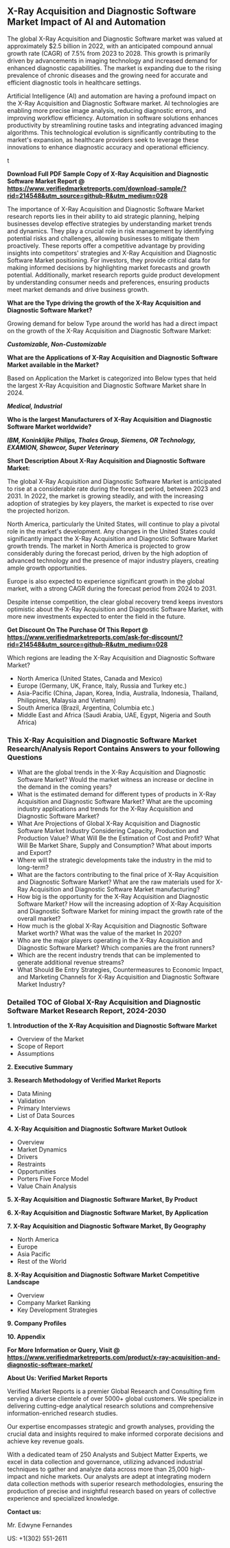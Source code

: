 <h2>X-Ray Acquisition and Diagnostic Software Market Impact of AI and Automation</h2><p>The global X-Ray Acquisition and Diagnostic Software market was valued at approximately $2.5 billion in 2022, with an anticipated compound annual growth rate (CAGR) of 7.5% from 2023 to 2028. This growth is primarily driven by advancements in imaging technology and increased demand for enhanced diagnostic capabilities. The market is expanding due to the rising prevalence of chronic diseases and the growing need for accurate and efficient diagnostic tools in healthcare settings.</p><p>Artificial Intelligence (AI) and automation are having a profound impact on the X-Ray Acquisition and Diagnostic Software market. AI technologies are enabling more precise image analysis, reducing diagnostic errors, and improving workflow efficiency. Automation in software solutions enhances productivity by streamlining routine tasks and integrating advanced imaging algorithms. This technological evolution is significantly contributing to the market's expansion, as healthcare providers seek to leverage these innovations to enhance diagnostic accuracy and operational efficiency.</p>t</p><p id="" class=""><strong>Download Full PDF Sample Copy of X-Ray Acquisition and Diagnostic Software Market Report @ <a href="https://www.verifiedmarketreports.com/download-sample/?rid=214548&utm_source=github-R&utm_medium=028" target="_blank">https://www.verifiedmarketreports.com/download-sample/?rid=214548&utm_source=github-R&utm_medium=028</a></strong></p><p>The importance of&nbsp;X-Ray Acquisition and Diagnostic Software Market research reports lies in their ability to aid strategic planning, helping businesses develop effective strategies by understanding market trends and dynamics. They play a crucial role in risk management by identifying potential risks and challenges, allowing businesses to mitigate them proactively. These reports offer a competitive advantage by providing insights into competitors' strategies and X-Ray Acquisition and Diagnostic Software Market positioning. For investors, they provide critical data for making informed decisions by highlighting market forecasts and growth potential. Additionally, market research reports guide product development by understanding consumer needs and preferences, ensuring products meet market demands and drive business growth.</p><p><strong>What are the&nbsp;Type driving the growth of the X-Ray Acquisition and Diagnostic Software Market?</strong></p><p id="" class="">Growing demand for below Type around the world has had a direct impact on the growth of the X-Ray Acquisition and Diagnostic Software Market:</p><em><strong>Customizable, Non-Customizable</strong></em></p><strong>What are the&nbsp;Applications&nbsp;of X-Ray Acquisition and Diagnostic Software Market available in the Market?</strong></p><p id="" class="">Based on Application the Market is categorized into Below types that held the largest X-Ray Acquisition and Diagnostic Software Market share In 2024.</p><em><strong>Medical, Industrial</strong></em></p><strong>Who is the largest Manufacturers of X-Ray Acquisition and Diagnostic Software Market worldwide?</strong></p><p><em><strong>IBM, Koninklijke Philips, Thales Group, Siemens, OR Technology, EXAMION, Shawcor, Super Veterinary</strong></em></p><p id="" class=""><strong>Short Description About X-Ray Acquisition and Diagnostic Software Market:</strong></p><p>The global X-Ray Acquisition and Diagnostic Software Market is anticipated to rise at a considerable rate during the forecast period, between 2023 and 2031. In 2022, the market is growing steadily, and with the increasing adoption of strategies by key players, the market is expected to rise over the projected horizon.</p><p>North America, particularly the United States, will continue to play a pivotal role in the market's development. Any changes in the United States could significantly impact the X-Ray Acquisition and Diagnostic Software Market growth trends. The market in North America is projected to grow considerably during the forecast period, driven by the high adoption of advanced technology and the presence of major industry players, creating ample growth opportunities.</p><p>Europe is also expected to experience significant growth in the global market, with a strong CAGR during the forecast period from 2024 to 2031.</p><p>Despite intense competition, the clear global recovery trend keeps investors optimistic about the X-Ray Acquisition and Diagnostic Software Market, with more new investments expected to enter the field in the future.</p><p id="" class=""><strong>Get Discount On The Purchase Of This Report @ <a href="https://www.verifiedmarketreports.com/ask-for-discount/?rid=214548&utm_source=github-R&utm_medium=028" target="_blank">https://www.verifiedmarketreports.com/ask-for-discount/?rid=214548&utm_source=github-R&utm_medium=028</a></strong></p>Which regions are leading the X-Ray Acquisition and Diagnostic Software Market?</p><ul><li>North America (United States, Canada and Mexico)</li><li>Europe (Germany, UK, France, Italy, Russia and Turkey etc.)</li><li>Asia-Pacific (China, Japan, Korea, India, Australia, Indonesia, Thailand, Philippines, Malaysia and Vietnam)</li><li>South America (Brazil, Argentina, Columbia etc.)</li><li>Middle East and Africa (Saudi Arabia, UAE, Egypt, Nigeria and South Africa)</li></ul><h3 id="" class="">This X-Ray Acquisition and Diagnostic Software Market Research/Analysis Report Contains Answers to your following Questions</h3><ul><li>What are the global trends in the X-Ray Acquisition and Diagnostic Software Market? Would the market witness an increase or decline in the demand in the coming years?</li><li>What is the estimated demand for different types of products in X-Ray Acquisition and Diagnostic Software Market? What are the upcoming industry applications and trends for the X-Ray Acquisition and Diagnostic Software Market?</li><li>What Are Projections of Global X-Ray Acquisition and Diagnostic Software Market Industry Considering Capacity, Production and Production Value? What Will Be the Estimation of Cost and Profit? What Will Be Market Share, Supply and Consumption? What about imports and Export?</li><li>Where will the strategic developments take the industry in the mid to long-term?</li><li>What are the factors contributing to the final price of X-Ray Acquisition and Diagnostic Software Market? What are the raw materials used for X-Ray Acquisition and Diagnostic Software Market manufacturing?</li><li>How big is the opportunity for the X-Ray Acquisition and Diagnostic Software Market? How will the increasing adoption of X-Ray Acquisition and Diagnostic Software Market for mining impact the growth rate of the overall market?</li><li>How much is the global X-Ray Acquisition and Diagnostic Software Market worth? What was the value of the market In 2020?</li><li>Who are the major players operating in the X-Ray Acquisition and Diagnostic Software Market? Which companies are the front runners?</li><li>Which are the recent industry trends that can be implemented to generate additional revenue streams?</li><li>What Should Be Entry Strategies, Countermeasures to Economic Impact, and Marketing Channels for X-Ray Acquisition and Diagnostic Software Market Industry?</li></ul><h3 id="" class="">Detailed TOC of Global X-Ray Acquisition and Diagnostic Software Market Research Report, 2024-2030</h3><p id="" class=""><strong>1. Introduction of the X-Ray Acquisition and Diagnostic Software Market</strong></p><ul><li>Overview of the Market</li><li>Scope of Report</li><li>Assumptions</li></ul><p id="" class=""><strong>2. Executive Summary</strong></p><p id="" class=""><strong>3. Research Methodology of Verified Market Reports</strong></p><ul><li>Data Mining</li><li>Validation</li><li>Primary Interviews</li><li>List of Data Sources</li></ul><p id="" class=""><strong>4. X-Ray Acquisition and Diagnostic Software Market Outlook</strong></p><ul><li>Overview</li><li>Market Dynamics</li><li>Drivers</li><li>Restraints</li><li>Opportunities</li><li>Porters Five Force Model</li><li>Value Chain Analysis</li></ul><p id="" class=""><strong>5. X-Ray Acquisition and Diagnostic Software Market, By Product</strong></p><p id="" class=""><strong>6. X-Ray Acquisition and Diagnostic Software Market, By Application</strong></p><p id="" class=""><strong>7. X-Ray Acquisition and Diagnostic Software Market, By Geography</strong></p><ul><li>North America</li><li>Europe</li><li>Asia Pacific</li><li>Rest of the World</li></ul><p id="" class=""><strong>8. X-Ray Acquisition and Diagnostic Software Market Competitive Landscape</strong></p><ul><li>Overview</li><li>Company Market Ranking</li><li>Key Development Strategies</li></ul><p id="" class=""><strong>9. Company Profiles</strong></p><p id="" class=""><strong>10. Appendix</strong></p><p id="" class=""><strong>For More Information or Query, Visit @ <a href="https://www.verifiedmarketreports.com/product/x-ray-acquisition-and-diagnostic-software-market/" target="_blank">https://www.verifiedmarketreports.com/product/x-ray-acquisition-and-diagnostic-software-market/</a></strong></p><p id="" class=""><strong>About Us: Verified Market Reports</strong></p><p id="" class="">Verified Market Reports is a premier Global Research and Consulting firm serving a diverse clientele of over 5000+ global customers. We specialize in delivering cutting-edge analytical research solutions and comprehensive information-enriched research studies.</p><p id="" class="">Our expertise encompasses strategic and growth analyses, providing the crucial data and insights required to make informed corporate decisions and achieve key revenue goals.</p><p id="" class="">With a dedicated team of 250 Analysts and Subject Matter Experts, we excel in data collection and governance, utilizing advanced industrial techniques to gather and analyze data across more than 25,000 high-impact and niche markets. Our analysts are adept at integrating modern data collection methods with superior research methodologies, ensuring the production of precise and insightful research based on years of collective experience and specialized knowledge.</p><p id="" class=""><strong>Contact us:</strong></p><p id="" class="">Mr. Edwyne Fernandes</p><p id="" class="">US: +1(302) 551-2611</p>
